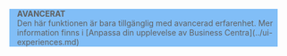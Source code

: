 <blockquote STYLE="background: #81BEF7;border-left:None"><b>AVANCERAT</b><br />Den här funktionen är bara tillgänglig med avancerad erfarenhet. Mer information finns i [Anpassa din upplevelse av Business Centra](../ui-experiences.md) </blockquote>
